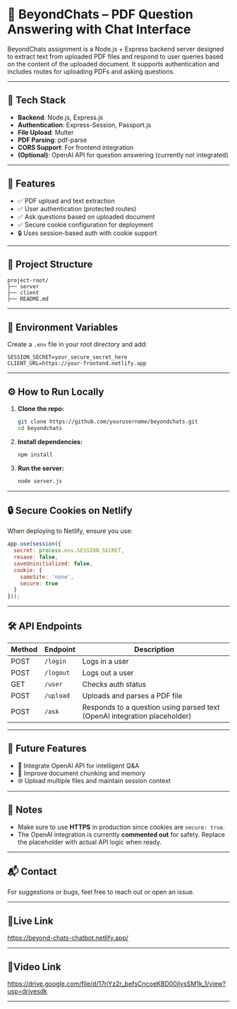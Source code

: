 
# 📄 BeyondChats – PDF Question Answering with Chat Interface

BeyondChats assignment is a Node.js + Express backend server designed to extract text from uploaded PDF files and respond to user queries based on the content of the uploaded document. It supports authentication and includes routes for uploading PDFs and asking questions.

---

## 🔧 Tech Stack

- **Backend**: Node.js, Express.js
- **Authentication**: Express-Session, Passport.js
- **File Upload**: Multer
- **PDF Parsing**: pdf-parse
- **CORS Support**: For frontend integration
- **(Optional)**: OpenAI API for question answering (currently not integrated)

---

## 🚀 Features

- ✅ PDF upload and text extraction
- ✅ User authentication (protected routes)
- ✅ Ask questions based on uploaded document
- ✅ Secure cookie configuration for deployment
- 🔒 Uses session-based auth with cookie support

---

## 📁 Project Structure

```
project-root/
├── server
├── client
├── README.md
```

---

## 🔐 Environment Variables

Create a `.env` file in your root directory and add:

```env
SESSION_SECRET=your_secure_secret_here
CLIENT_URL=https://your-frontend.netlify.app
```

---

## ⚙️ How to Run Locally

1. **Clone the repo:**
   ```bash
   git clone https://github.com/yourusername/beyondchats.git
   cd beyondchats
   ```

2. **Install dependencies:**
   ```bash
   npm install
   ```

3. **Run the server:**
   ```bash
   node server.js
   ```

---

## 🔒 Secure Cookies on Netlify

When deploying to Netlify, ensure you use:

```js
app.use(session({
  secret: process.env.SESSION_SECRET,
  resave: false,
  saveUninitialized: false,
  cookie: {
    sameSite: 'none',
    secure: true
  }
}));
```

---

## 🛠 API Endpoints

| Method | Endpoint      | Description                     |
|--------|---------------|---------------------------------|
| POST   | `/login`      | Logs in a user                  |
| POST   | `/logout`     | Logs out a user                 |
| GET    | `/user`       | Checks auth status              |
| POST   | `/upload`     | Uploads and parses a PDF file   |
| POST   | `/ask`        | Responds to a question using parsed text (OpenAI integration placeholder) |

---

## 🤖 Future Features

- 🔄 Integrate OpenAI API for intelligent Q&A
- 🧠 Improve document chunking and memory
- 🌐 Upload multiple files and maintain session context

---

## 📢 Notes

- Make sure to use **HTTPS** in production since cookies are `secure: true`.
- The OpenAI integration is currently **commented out** for safety. Replace the placeholder with actual API logic when ready.

---

## 📬 Contact

For suggestions or bugs, feel free to reach out or open an issue.

---

## 📝Live Link

https://beyond-chats-chatbot.netlify.app/

---

## 📝Video Link

https://drive.google.com/file/d/17riYz2r_befsCncoeKBD00ilysSM1k_1/view?usp=drivesdk

---

